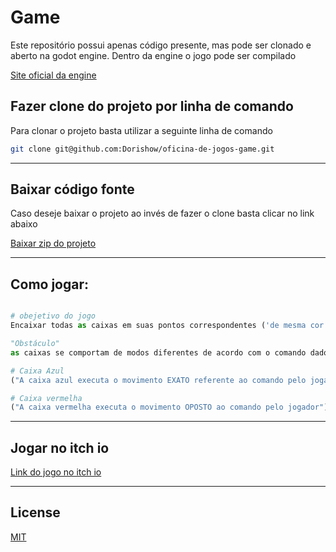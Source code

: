 # Game

Este repositório possui apenas código presente, mas pode ser clonado e aberto na godot engine. Dentro da engine o jogo pode ser compilado

[Site oficial da engine](https://godotengine.org)
## Fazer clone do projeto por linha de comando

Para clonar o projeto basta utilizar a seguinte linha de comando

```bash
git clone git@github.com:Dorishow/oficina-de-jogos-game.git
```
---
## Baixar código fonte
Caso deseje baixar o projeto ao invés de fazer o clone basta clicar no link abaixo

[Baixar zip do projeto](https://github.com/Dorishow/oficina-de-jogos-game/archive/refs/heads/main.zip)

---

## Como jogar:

```python

# obejetivo do jogo
Encaixar todas as caixas em suas pontos correspondentes ('de mesma cor') simultaneamente

"Obstáculo"
as caixas se comportam de modos diferentes de acordo com o comando dado

# Caixa Azul
("A caixa azul executa o movimento EXATO referente ao comando pelo jogador")

# Caixa vermelha
("A caixa vermelha executa o movimento OPOSTO ao comando pelo jogador")
```

---

## Jogar no itch io

[Link do jogo no itch io](https://dorishow.itch.io/caixas-gemeas)

---

## License
[MIT](https://choosealicense.com/licenses/mit/)
